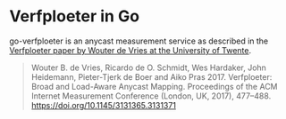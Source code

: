 # Verfploeter in Go

go-verfploeter is an anycast measurement service as described in the [Verfploeter paper by Wouter de Vries at the University of Twente](https://conferences.sigcomm.org/imc/2017/papers/imc17-final46.pdf).

> Wouter B. de Vries, Ricardo de O. Schmidt, Wes Hardaker, John Heidemann, Pieter-Tjerk de Boer and Aiko Pras 2017. Verfploeter: Broad and Load-Aware Anycast Mapping. Proceedings of the ACM Internet Measurement Conference (London, UK, 2017), 477–488. https://doi.org/10.1145/3131365.3131371
